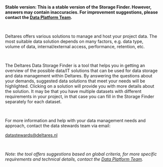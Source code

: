 **Stable version: This is a stable version of the Storage Finder. However, answers may contain inaccuracies. For improvement suggestions, please contact the [Data Platform Team](mailto:fa4cf932.deltares.onmicrosoft.com@emea.teams.ms).**

&nbsp;

Deltares offers various solutions to manage and host your project data. The most suitable data solution depends on many factors, e.g. data type, volume of data, internal/external access, performance, retention, etc.

&nbsp;

The Deltares Data Storage Finder is a tool that helps you in getting an overview of the possible data/IT solutions that can be used for data storage and data management within Deltares. By answering the questions about your demands, suggested data solutions that meet your needs will be highlighted. Clicking on a solution will provide you with more details about the solution. It may be that you have multiple datasets with different requirements in your project, in that case you can fill in the Storage Finder separately for each dataset.

&nbsp;

For more information and help with your data management needs and approach, contact the data stewards team via email:

[datastewards@deltares.nl](mailto:datastewards@deltares.nl)

&nbsp;

_Note: the tool offers suggestions based on global criteria, for more specific requirements and technical details, contact the [Data Platform Team](mailto:fa4cf932.deltares.onmicrosoft.com@emea.teams.ms)._
